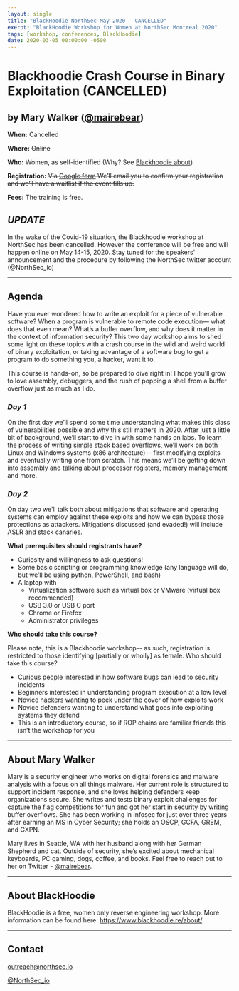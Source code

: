 ```yaml
---
layout: single
title: "BlackHoodie NorthSec May 2020 - CANCELLED"
exerpt: "BlackHoodie Workshop for Women at NorthSec Montreal 2020"
tags: [workshop, conferences, BlackHoodie]
date: 2020-03-05 00:00:00 -0500
---
```


# Blackhoodie Crash Course in Binary Exploitation (CANCELLED)
## by Mary Walker ([@mairebear](https://twitter.com/Mairebear))

**When:** Cancelled

**Where:** ~~Online~~

**Who:** Women, as self-identified (Why? See [Blackhoodie about](https://blackhoodie.re/about/))

**Registration:** ~~Via [Google form](https://forms.gle/TT4c8f79j2MUsnH69) We’ll email you to confirm your registration and we’ll have a waitlist if the event fills up.~~

**Fees:** The training is free.

## ***UPDATE***

In the wake of the Covid-19 situation, the Blackhoodie workshop at NorthSec has been cancelled. However the conference will be free and will happen online on May 14-15, 2020. Stay tuned for the speakers' announcement and the procedure by following the NorthSec twitter account (@NorthSec_io)

---
## Agenda

Have you ever wondered how to write an exploit for a piece of vulnerable software? When a program is vulnerable to remote code execution— what does that even mean? What’s a buffer overflow, and why does it matter in the context of information security? This two day workshop aims to shed some light on these topics with a crash course in the wild and weird world of binary exploitation, or taking advantage of a software bug to get a program to do something you, a hacker, want it to.

This course is hands-on, so be prepared to dive right in! I hope you’ll grow to love assembly, debuggers, and the rush of popping a shell from a buffer overflow just as much as I do.

### *Day 1*

On the first day we’ll spend some time understanding what makes this class of vulnerabilities possible and why this still matters in 2020. After just a little bit of background, we’ll start to dive in with some hands on labs. To learn the process of writing simple stack based overflows, we’ll work on both Linux and Windows systems (x86 architecture)— first modifying exploits and eventually writing one from scratch. This means we’ll be getting down into assembly and talking about processor registers, memory management and more.

### *Day 2*

On day two we’ll talk both about mitigations that software and operating systems can employ against these exploits and how we can bypass those protections as attackers. Mitigations discussed (and evaded!) will include ASLR and stack canaries.

**What prerequisites should registrants have?**

- Curiosity and willingness to ask questions!
- Some basic scripting or programming knowledge (any language will do, but we’ll be using python, PowerShell, and bash)
- A laptop with
    - Virtualization software such as virtual box or VMware (virtual box recommended)
    - USB 3.0 or USB C port
    - Chrome or Firefox
    - Administrator privileges

**Who should take this course?**

Please note, this is a Blackhoodie workshop-- as such, registration is restricted to those identifying [partially or wholly] as female.
Who should take this course?
- Curious people interested in how software bugs can lead to security incidents
- Beginners interested in understanding program execution at a low level
- Novice hackers wanting to peek under the cover of how exploits work
- Novice defenders wanting to understand what goes into exploiting systems they defend
- This is an introductory course, so if ROP chains are familiar friends this isn’t the workshop for you

---
## About Mary Walker ##

Mary is a security engineer who works on digital forensics and malware analysis with a focus on all things malware. Her current role is structured to support incident response, and she loves helping defenders keep organizations secure. She writes and tests binary exploit challenges for capture the flag competitions for fun and got her start in security by writing buffer overflows. She has been working in Infosec for just over three years after earning an MS in Cyber Security; she holds an OSCP, GCFA, GREM, and GXPN.

Mary lives in Seattle, WA with her husband along with her German Shepherd and cat. Outside of security, she’s excited about mechanical keyboards, PC gaming, dogs, coffee, and books. Feel free to reach out to her on Twitter - [@mairebear](http://twitter.com/Mairebear).

---
## About BlackHoodie ##
BlackHoodie is a free, women only reverse engineering workshop. More
information can be found here: <https://www.blackhoodie.re/about/>.

---
## Contact
[outreach@northsec.io](mailto:outreach@northsec.io)

[@NorthSec_io](https://twitter.com/NorthSec_io)
